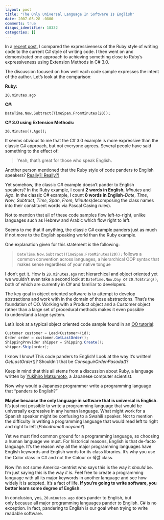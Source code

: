 ```yaml
---
layout: post
title: "The Only Universal Language In Software Is English"
date: 2007-05-28 -0800
comments: true
disqus_identifier: 18332
categories: []
---
```

In a [recent
post](http://haacked.com/archive/2007/05/24/ruby-like-syntax-in-c-3.0.aspx "Ruby Like syntaxt in C# 3.0"),
I compared the expressiveness of the Ruby style of writing code to the
current C\# style of writing code. I then went on and demonstrated one
approach to achieving something close to Ruby’s expressiveness using
Extension Methods in C\# 3.0.

The discussion focused on how well each code sample expresses the intent
of the author. Let’s look at the comparison:

**Ruby:**

`20.minutes.ago`

**C\#:**

`DateTime.Now.Subtract(TimeSpan.FromMinutes(20));`

**C\# 3.0 using Extension Methods:**

`20.Minutes().Ago();`

It seems obvious to me that the C\# 3.0 example is more expressive than
the classic C\# approach, but not everyone agrees. Several people have
said something to the effect of:

> Yeah, that’s great for those who speak English.

Another person mentioned that the Ruby style of code panders to English
speakers? [Really?!
Really?!](http://www.youtube.com/p.swf?video_id=RjtVnqZCndo&eurl=http%3A//www.google.com/search%3Fq%3Dsnl%2Breally%26ie%3Dutf-8%26oe%3Dutf-8%26aq%3Dt%26rls%3Dorg.mozilla%3Aen-US%3Aofficial%26cl&iurl=http%3A//img.youtube.com/vi/RjtVnqZCndo/2.jpg&t=OEgsToPDskINT6UiHBRUM4_6iGlfBNhC "Really!?! with Seth and Amy")

Yet somehow, the classic C\# example doesn’t pander to English
speakers? In the Ruby example, I count **2 words in English**, *Minutes*
and *Ago*. In the classic C\# example, I count **8 words in
English**-*Date*, *Time*, *Now*, *Subtract*, *Time*, *Span*, *From*,
*Minutes*(decomposing the class names into their constituent words via
Pascal Casing rules).

Not to mention that all of these code samples flow left-to-right, unlike
languages such as Hebrew and Arabic which flow right to left.

Seems to me that if anything, the classic C\# example panders just as
much if not *more* to the English speaking world than the Ruby example.

One explanation given for this statement is the following:

> `DateTime.Now.Subtract(TimeSpan.FromMinutes(20));` follows a common
> convention across languages, a hierarchical OOP syntax that makes
> sense regardless of your native tongue

I don’t get it. How is `20.minutes.ago` not hierarchical and object
oriented yet we wouldn’t even take a second look at
`DateTime.Now.Day `or `20.ToString()`, both of which are currently in
C\# and familiar to developers.

The key goal in object oriented software is to attempt to develop
abstractions and work with in the domain of those abstractions. That’s
the foundation of OO. Working with a Product object and a Customer
object rather than a large set of procedural methods makes it even
possible to understand a large system.

Let’s look at a typical object oriented code sample found in an [OO
tutorial](http://www.developer.com/net/csharp/article.php/10918_1465681_1 "C# and VB Object-Oriented Programming in VS.NET"):

```csharp
Customer customer = Load<Customer>(id);
Order order = customer.GetLastOrder();
ShippingProvider shipper = Shipping.Create();
shipper.Ship(order);
```

I know I know! This code panders to English! Look at the way it’s
written! *GetLastOrder()*? Shouldn’t that be *ConseguirOrdenPasada()*?

Keep in mind that this all stems from a discussion about Ruby, a
language written by [Yukihiro
Matsumoto](http://en.wikipedia.org/wiki/Yukihiro_Matsumoto "Yukihiro Matsumoto"),
a Japanese computer scientist.

Now why would a Japanese programmer write a programming language that
“panders to English?”

**Maybe because the only language in software that is universal is
English.** It’s just not possible to write a programming language that
would be universally expressive in any human language. What might work
for a Spanish speaker might be confusing to a Swahili speaker. Not to
mention the difficulty in writing a programming language that would read
left to right and right to left (*Palindrome\# anyone?*).

Yet we must find common ground for a programming language, so choosing a
human language we must. For historical reasons, English is that de-facto
language. It’s the reason why all the major programming languages have
English keywords and English words for its class libraries. It’s why you
use the Color class in C\# and not the Colour or 색깔 class.

Now I’m not some America-centrist who says this is the way it *should*
be. I’m just saying this is the way *it is*. Feel free to create a
programming language with all its major keywords in another language and
see how widely it is adopted. It’s a fact of life. **If you’re going to
write software, you better learn some degree of English**.

In conclusion, yes, `20.minutes.ago` does pander to English, but
only because all major programming languages pander to English. C\# is
no exception. In fact, pandering to English is our goal when trying to
write readable software.

